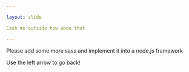 ```yaml
---

layout: slide

Cash me outside how abou that

---
```


Please add some more sass and implement it into a node.js framework

Use the left arrow to go back!
